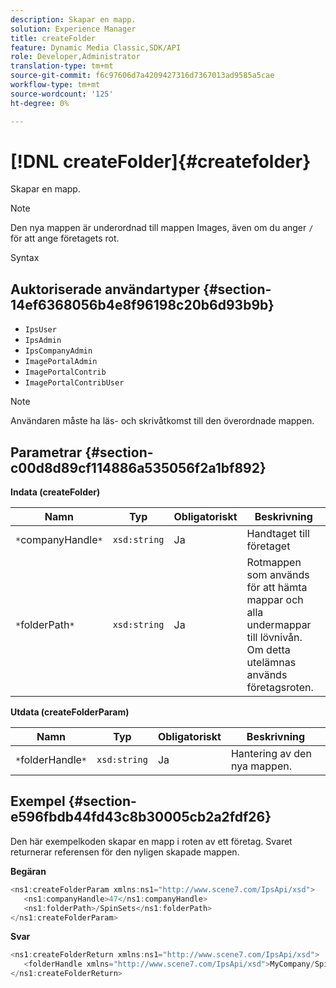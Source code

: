 ```yaml
---
description: Skapar en mapp.
solution: Experience Manager
title: createFolder
feature: Dynamic Media Classic,SDK/API
role: Developer,Administrator
translation-type: tm+mt
source-git-commit: f6c97606d7a4209427316d7367013ad9585a5cae
workflow-type: tm+mt
source-wordcount: '125'
ht-degree: 0%

---
```



# [!DNL createFolder]{#createfolder}

Skapar en mapp.

>[!NOTE]
>
>Den nya mappen är underordnad till mappen Images, även om du anger `/` för att ange företagets rot.

Syntax

## Auktoriserade användartyper {#section-14ef6368056b4e8f96198c20b6d93b9b}

* `IpsUser`
* `IpsAdmin`
* `IpsCompanyAdmin`
* `ImagePortalAdmin`
* `ImagePortalContrib`
* `ImagePortalContribUser`

>[!NOTE]
>
>Användaren måste ha läs- och skrivåtkomst till den överordnade mappen.

## Parametrar {#section-c00d8d89cf114886a535056f2a1bf892}

**Indata (createFolder)**

| Namn | Typ | Obligatoriskt | Beskrivning |
|---|---|---|---|
| `*`companyHandle`*` | `xsd:string` | Ja | Handtaget till företaget |
| `*`folderPath`*` | `xsd:string` | Ja | Rotmappen som används för att hämta mappar och alla undermappar till lövnivån. Om detta utelämnas används företagsroten. |

**Utdata (createFolderParam)**

| Namn | Typ | Obligatoriskt | Beskrivning |
|---|---|---|---|
| `*`folderHandle`*` | `xsd:string` | Ja | Hantering av den nya mappen. |

## Exempel {#section-e596fbdb44fd43c8b30005cb2a2fdf26}

Den här exempelkoden skapar en mapp i roten av ett företag. Svaret returnerar referensen för den nyligen skapade mappen.

**Begäran**

```java
<ns1:createFolderParam xmlns:ns1="http://www.scene7.com/IpsApi/xsd">
   <ns1:companyHandle>47</ns1:companyHandle>
   <ns1:folderPath>/SpinSets</ns1:folderPath>
</ns1:createFolderParam>
```

**Svar**

```java
<ns1:createFolderReturn xmlns:ns1="http://www.scene7.com/IpsApi/xsd">
   <folderHandle xmlns="http://www.scene7.com/IpsApi/xsd">MyCompany/SpinSets/</folderHandle>
</ns1:createFolderReturn>
```

